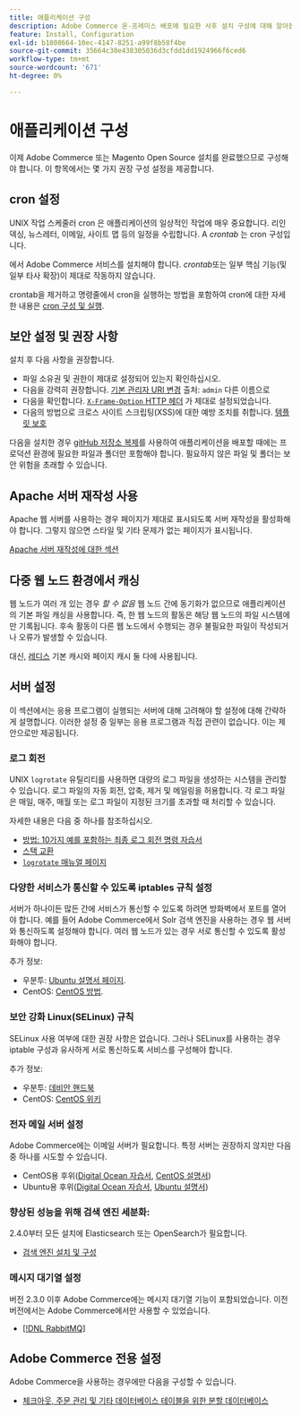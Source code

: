 ```yaml
---
title: 애플리케이션 구성
description: Adobe Commerce 온-프레미스 배포에 필요한 사후 설치 구성에 대해 알아봅니다.
feature: Install, Configuration
exl-id: b1808664-10ec-4147-8251-a99f8b58f4be
source-git-commit: 35664c30e438305036d3cfdd1dd1924966f6ced6
workflow-type: tm+mt
source-wordcount: '671'
ht-degree: 0%

---
```


# 애플리케이션 구성

이제 Adobe Commerce 또는 Magento Open Source 설치를 완료했으므로 구성해야 합니다. 이 항목에서는 몇 가지 권장 구성 설정을 제공합니다.

## cron 설정

UNIX 작업 스케줄러 cron 은 애플리케이션의 일상적인 작업에 매우 중요합니다. 리인덱싱, 뉴스레터, 이메일, 사이트 맵 등의 일정을 수립합니다. A *crontab* 는 cron 구성입니다.

에서 Adobe Commerce 서비스를 설치해야 합니다. *crontab*&#x200B;또는 일부 핵심 기능(및 일부 타사 확장)이 제대로 작동하지 않습니다.

crontab을 제거하고 명령줄에서 cron을 실행하는 방법을 포함하여 cron에 대한 자세한 내용은 [cron 구성 및 실행](../../configuration/cli/configure-cron-jobs.md).

## 보안 설정 및 권장 사항

설치 후 다음 사항을 권장합니다.

* 파일 소유권 및 권한이 제대로 설정되어 있는지 확인하십시오.
* 다음을 강력히 권장합니다. [기본 관리자 URI 변경](../tutorials/admin-uri.md) 출처: `admin` 다른 이름으로
* 다음을 확인합니다. [`X-Frame-Option` HTTP 헤더](../../configuration/security/xframe-options.md) 가 제대로 설정되었습니다.
* 다음의 방법으로 크로스 사이트 스크립팅(XSS)에 대한 예방 조치를 취합니다. [템플릿 보호](https://developer.adobe.com/commerce/php/development/security/cross-site-scripting/)

다음을 설치한 경우 [gitHub 저장소 복제](https://developer.adobe.com/commerce/contributor/guides/install/clone-repository/)를 사용하여 애플리케이션을 배포할 때에는 프로덕션 환경에 필요한 파일과 폴더만 포함해야 합니다. 필요하지 않은 파일 및 폴더는 보안 위험을 초래할 수 있습니다.

## Apache 서버 재작성 사용

Apache 웹 서버를 사용하는 경우 페이지가 제대로 표시되도록 서버 재작성을 활성화해야 합니다. 그렇지 않으면 스타일 및 기타 문제가 없는 페이지가 표시됩니다.

[Apache 서버 재작성에 대한 섹션](../prerequisites/web-server/apache.md#apache-rewrites-and-htaccess)

## 다중 웹 노드 환경에서 캐싱

웹 노드가 여러 개 있는 경우 *할 수 없음* 웹 노드 간에 동기화가 없으므로 애플리케이션의 기본 파일 캐싱을 사용합니다. 즉, 한 웹 노드의 활동은 해당 웹 노드의 파일 시스템에만 기록됩니다. 후속 활동이 다른 웹 노드에서 수행되는 경우 불필요한 파일이 작성되거나 오류가 발생할 수 있습니다.

대신, [레디스](../../configuration/cache/config-redis.md) 기본 캐시와 페이지 캐시 둘 다에 사용됩니다.

## 서버 설정

이 섹션에서는 응용 프로그램이 실행되는 서버에 대해 고려해야 할 설정에 대해 간략하게 설명합니다. 이러한 설정 중 일부는 응용 프로그램과 직접 관련이 없습니다. 이는 제안으로만 제공됩니다.

### 로그 회전

UNIX `logrotate` 유틸리티를 사용하면 대량의 로그 파일을 생성하는 시스템을 관리할 수 있습니다. 로그 파일의 자동 회전, 압축, 제거 및 메일링을 허용합니다. 각 로그 파일은 매일, 매주, 매월 또는 로그 파일이 지정된 크기를 초과할 때 처리할 수 있습니다.

자세한 내용은 다음 중 하나를 참조하십시오.

* [방법: 10가지 예를 포함하는 최종 로그 회전 명령 자습서](https://www.thegeekstuff.com/2010/07/logrotate-examples)
* [스택 교환](https://unix.stackexchange.com/questions/85662/how-to-properly-automatically-manually-rotate-log-files-for-production-rails-app)
* [`logrotate` 매뉴얼 페이지](https://linuxconfig.org/logrotate-8-manual-page)

### 다양한 서비스가 통신할 수 있도록 iptables 규칙 설정

서버가 하나이든 많든 간에 서비스가 통신할 수 있도록 하려면 방화벽에서 포트를 열어야 합니다. 예를 들어 Adobe Commerce에서 Solr 검색 엔진을 사용하는 경우 웹 서버와 통신하도록 설정해야 합니다. 여러 웹 노드가 있는 경우 서로 통신할 수 있도록 활성화해야 합니다.

추가 정보:

* 우분투: [Ubuntu 설명서 페이지](https://help.ubuntu.com/community/IptablesHowTo).
* CentOS: [CentOS 방법](https://wiki.centos.org/HowTos%282f%29Network%282f%29IPTables.html).

### 보안 강화 Linux(SELinux) 규칙

SELinux 사용 여부에 대한 권장 사항은 없습니다. 그러나 SELinux를 사용하는 경우 iptable 구성과 유사하게 서로 통신하도록 서비스를 구성해야 합니다.

추가 정보:

* 우분투: [데비안 핸드북](https://debian-handbook.info/browse/stable/sect.selinux.html)
* CentOS: [CentOS 위키](https://wiki.centos.org/HowTos/SELinux)

### 전자 메일 서버 설정

Adobe Commerce에는 이메일 서버가 필요합니다. 특정 서버는 권장하지 않지만 다음 중 하나를 시도할 수 있습니다.

* CentOS용 후위([Digital Ocean 자습서](https://www.digitalocean.com/community/tutorials/how-to-install-postfix-on-centos-6), [CentOS 설명서](https://www.centos.org))
* Ubuntu용 후위([Digital Ocean 자습서](https://www.digitalocean.com/community/tutorials/how-to-install-and-setup-postfix-on-ubuntu-14-04), [Ubuntu 설명서](https://help.ubuntu.com/community/MailServer))

### 향상된 성능을 위해 검색 엔진 세분화:

2.4.0부터 모든 설치에 Elasticsearch 또는 OpenSearch가 필요합니다.

* [검색 엔진 설치 및 구성](../../configuration/search/overview-search.md)

### 메시지 대기열 설정

버전 2.3.0 이후 Adobe Commerce에는 메시지 대기열 기능이 포함되었습니다. 이전 버전에서는 Adobe Commerce에서만 사용할 수 있었습니다.

* [[!DNL RabbitMQ]](../../configuration/queues/message-queue-framework.md)

## Adobe Commerce 전용 설정

Adobe Commerce을 사용하는 경우에만 다음을 구성할 수 있습니다.

* [체크아웃, 주문 관리 및 기타 데이터베이스 테이블을 위한 분할 데이터베이스](../../configuration/storage/multi-master.md)
